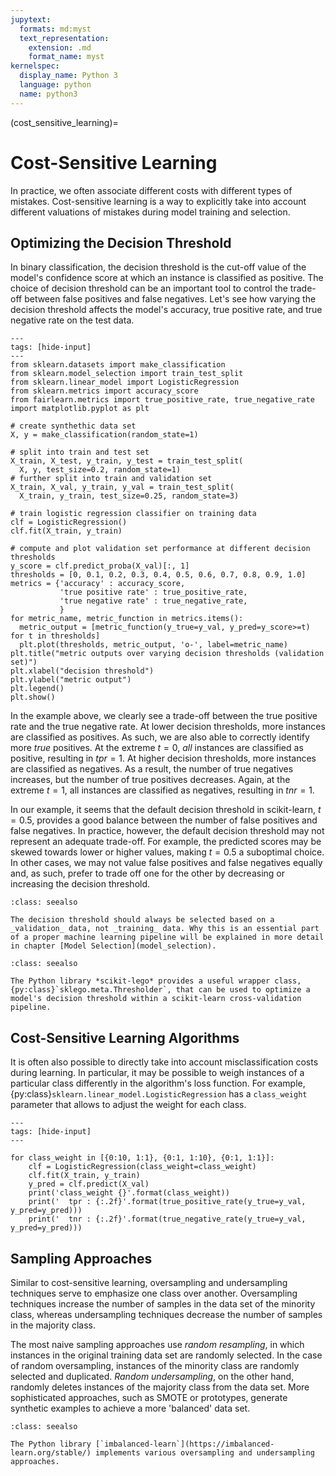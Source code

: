 ```yaml
---
jupytext:
  formats: md:myst
  text_representation:
    extension: .md
    format_name: myst
kernelspec:
  display_name: Python 3
  language: python
  name: python3
---
```


(cost_sensitive_learning)=

# Cost-Sensitive Learning

In practice, we often associate different costs with different types of mistakes. Cost-sensitive learning is a way to explicitly take into account different valuations of mistakes during model training and selection.

## Optimizing the Decision Threshold

In binary classification, the decision threshold is the cut-off value of the model's confidence score at which an instance is classified as positive. The choice of decision threshold can be an important tool to control the trade-off between false positives and false negatives. Let's see how varying the decision threshold affects the model's accuracy, true positive rate, and true negative rate on the test data.

```{code-cell} ipython3
---
tags: [hide-input]
---
from sklearn.datasets import make_classification
from sklearn.model_selection import train_test_split
from sklearn.linear_model import LogisticRegression
from sklearn.metrics import accuracy_score
from fairlearn.metrics import true_positive_rate, true_negative_rate
import matplotlib.pyplot as plt

# create synthethic data set
X, y = make_classification(random_state=1)

# split into train and test set
X_train, X_test, y_train, y_test = train_test_split(
  X, y, test_size=0.2, random_state=1)
# further split into train and validation set
X_train, X_val, y_train, y_val = train_test_split(
  X_train, y_train, test_size=0.25, random_state=3)

# train logistic regression classifier on training data
clf = LogisticRegression()
clf.fit(X_train, y_train)

# compute and plot validation set performance at different decision thresholds
y_score = clf.predict_proba(X_val)[:, 1]
thresholds = [0, 0.1, 0.2, 0.3, 0.4, 0.5, 0.6, 0.7, 0.8, 0.9, 1.0]
metrics = {'accuracy' : accuracy_score,
           'true positive rate' : true_positive_rate,
           'true negative rate' : true_negative_rate,
           }
for metric_name, metric_function in metrics.items():
  metric_output = [metric_function(y_true=y_val, y_pred=y_score>=t) for t in thresholds]
  plt.plot(thresholds, metric_output, 'o-', label=metric_name)
plt.title("metric outputs over varying decision thresholds (validation set)")
plt.xlabel("decision threshold")
plt.ylabel("metric output")
plt.legend()
plt.show()
```

In the example above, we clearly see a trade-off between the true positive rate and the true negative rate. At lower decision thresholds, more instances are classified as positives. As such, we are also able to correctly identify more _true_ positives. At the extreme $t=0$, _all_ instances are classified as positive, resulting in $tpr=1$. At higher decision thresholds, more instances are classified as negatives. As a result, the number of true negatives increases, but the number of true positives decreases. Again, at the extreme $t=1$, all instances are classified as negatives, resulting in $tnr=1$.

In our example, it seems that the default decision threshold in scikit-learn, $t=0.5$, provides a good balance between the number of false positives and false negatives. In practice, however, the default decision threshold may not represent an adequate trade-off. For example, the predicted scores may be skewed towards lower or higher values, making $t=0.5$ a suboptimal choice. In other cases, we may not value false positives and false negatives equally and, as such, prefer to trade off one for the other by decreasing or increasing the decision threshold.

```{note}
:class: seealso

The decision threshold should always be selected based on a _validation_ data, not _training_ data. Why this is an essential part of a proper machine learning pipeline will be explained in more detail in chapter [Model Selection](model_selection).
```

```{note}
:class: seealso

The Python library *scikit-lego* provides a useful wrapper class, {py:class}`sklego.meta.Thresholder`, that can be used to optimize a model's decision threshold within a scikit-learn cross-validation pipeline.
```

## Cost-Sensitive Learning Algorithms

It is often also possible to directly take into account misclassification costs during learning. In particular, it may be possible to weigh instances of a particular class differently in the algorithm's loss function. For example, {py:class}`sklearn.linear_model.LogisticRegression` has a `class_weight` parameter that allows to adjust the weight for each class.

```{code-cell} ipython3
---
tags: [hide-input]
---

for class_weight in [{0:10, 1:1}, {0:1, 1:10}, {0:1, 1:1}]:
    clf = LogisticRegression(class_weight=class_weight)
    clf.fit(X_train, y_train)
    y_pred = clf.predict(X_val)
    print('class_weight {}'.format(class_weight))
    print('  tpr : {:.2f}'.format(true_positive_rate(y_true=y_val, y_pred=y_pred)))
    print('  tnr : {:.2f}'.format(true_negative_rate(y_true=y_val, y_pred=y_pred)))
```

## Sampling Approaches

Similar to cost-sensitive learning, oversampling and undersampling techniques serve to emphasize one class over another. Oversampling techniques increase the number of samples in the data set of the minority class, whereas undersampling techniques decrease the number of samples in the majority class.

The most naive sampling approaches use _random resampling_, in which instances in the original training data set are randomly selected. In the case of random oversampling, instances of the minority class are randomly selected and duplicated. _Random undersampling_, on the other hand, randomly deletes instances of the majority class from the data set. More sophisticated approaches, such as SMOTE or prototypes, generate synthetic examples to achieve a more 'balanced' data set.

```{note}
:class: seealso

The Python library [`imbalanced-learn`](https://imbalanced-learn.org/stable/) implements various oversampling and undersampling approaches.
```
